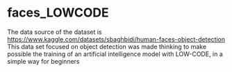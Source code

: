 # faces_LOWCODE
The data source of the dataset is https://www.kaggle.com/datasets/sbaghbidi/human-faces-object-detection This data set focused on object detection was made thinking to make possible the training of an artificial intelligence model with LOW-CODE, in a simple way for beginners